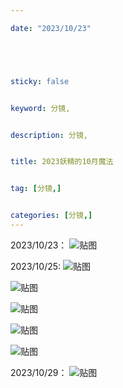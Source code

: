 ```yaml
---

date: "2023/10/23"





sticky: false


keyword: 分镜,


description: 分镜,


title: 2023妖精的10月魔法


tag: [分镜,]


categories: [分镜,]
---
```


2023/10/23：
![贴图](/参考图/4ZC6GSNTRO3SQ.png)

2023/10/25:
![贴图](/参考图/QQ图片20231024210423.png)

![贴图](/参考图/QQ图片20231024210409.png)

![贴图](/参考图/QQ图片20231024210757.png)

![贴图](/参考图/QQ图片20231024211036.png)

![贴图](/参考图/QQ图片20231024211303.png)

2023/10/29：
![贴图](/参考图/QQ图片20231029185806.png)

